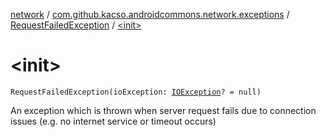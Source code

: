 [network](../../index.md) / [com.github.kacso.androidcommons.network.exceptions](../index.md) / [RequestFailedException](index.md) / [&lt;init&gt;](.)

# &lt;init&gt;

`RequestFailedException(ioException: `[`IOException`](http://docs.oracle.com/javase/8/docs/api/java/io/IOException.html)`? = null)`

An exception which is thrown when server request fails due to connection issues (e.g. no internet service or
timeout occurs)

